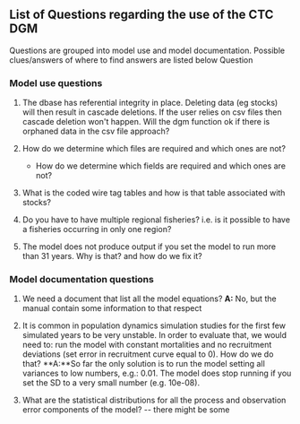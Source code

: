
## List of Questions regarding the use of the CTC DGM

Questions are grouped into model use and model documentation. Possible clues/answers of where to find answers are listed below Question

### Model use questions

1. The dbase has referential integrity in place. Deleting data (eg stocks) will then result in cascade deletions. If the user relies on csv files then cascade deletion won't happen. Will the dgm function ok if there is orphaned data in the csv file approach?


2. How do we determine which files are required and which ones are not?
   - How do we determine which fields are required and which ones are not?

3. What is the coded wire tag tables and how is that table associated with stocks?

4. Do you have to have multiple regional fisheries? i.e. is it possible to have a fisheries occurring in only one region?

5. The model does not produce output if you set the model to run more than 31 years. Why is that? and how do we fix it?

### Model documentation questions

1. We need a document that list all the model equations?
**A:** No, but the manual contain some information to that respect


2. It is common in population dynamics simulation studies for the first few simulated years to be very unstable.  In order to evaluate that, we would need to: run the model with constant mortalities and no recruitment deviations (set error in recruitment curve equal to 0). How do we do that?
**A:**So far the only solution is to run the model setting all variances to low numbers, e.g.: 0.01. The model does stop running if you set the SD to a very small number (e.g. 10e-08). 


3. What are the statistical distributions for all the process and observation error components of the model? -- there might be some 




